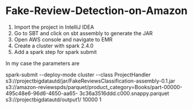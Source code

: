 # Fake-Review-Detection-on-Amazon

1.	Import the project in IntelliJ IDEA 
2.	Go to SBT and click on sbt assembly to generate the JAR 
3.	Open AWS console and navigate to EMR 
4.	Create a cluster with spark 2.4.0  
5.	Add a spark step for spark submit 
 
 
In my case the parameters are 
 
spark-submit --deploy-mode cluster --class ProjectHandler 
s3://projectbigdatautd/jar/FakeReviewsClassification-assembly-0.1.jar s3://amazon-reviewspds/parquet/product_category=Books/part-00000-495c48e6-96d6-4650-aa65-
3c36a3516ddd.c000.snappy.parquet s3://projectbigdatautd/output1/ 10000 1 
